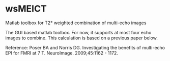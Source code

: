 # wsMEICT
Matlab toolbox for T2* weighted combination of multi-echo images

The GUI based matlab toolbox.
For now, it supports at most four echo images to combine.
This calculation is based on a previous paper below.

Reference:
Poser BA and Norris DG. Investigating the benefits of multi-echo EPI for FMRI at 7 T. NeuroImage. 2009;45:1162 - 1172.

